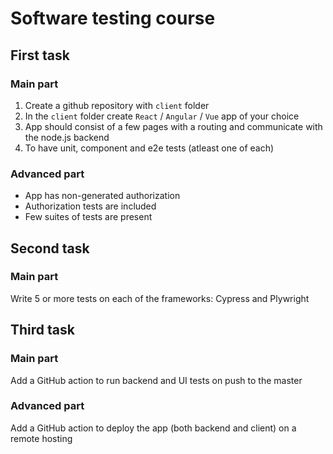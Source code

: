 # Software testing course

## First task

### Main part

1. Create a github repository with `client` folder
2. In the `client` folder create `React` / `Angular` / `Vue` app of your choice
3. App should consist of a few pages with a routing and communicate with the node.js backend
4. To have unit, component and e2e tests (atleast one of each)

### Advanced part

- App has non-generated authorization
- Authorization tests are included
- Few suites of tests are present

## Second task

### Main part

Write 5 or more tests on each of the frameworks: Cypress and Plywright

## Third task

### Main part 

Add a GitHub action to run backend and UI tests on push to the master

### Advanced part 

Add a GitHub action to deploy the app (both backend and client) on a remote hosting
